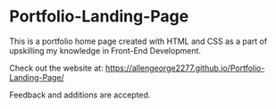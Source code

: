 # Portfolio-Landing-Page

This is a portfolio home page created with HTML and CSS as a part of upskilling my knowledge in Front-End Development.  

Check out the website at: https://allengeorge2277.github.io/Portfolio-Landing-Page/  

Feedback and additions are accepted.
